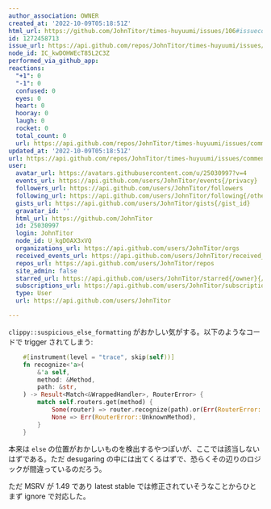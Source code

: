 ```yaml
---
author_association: OWNER
created_at: '2022-10-09T05:18:51Z'
html_url: https://github.com/JohnTitor/times-huyuumi/issues/106#issuecomment-1272458713
id: 1272458713
issue_url: https://api.github.com/repos/JohnTitor/times-huyuumi/issues/106
node_id: IC_kwDOHWEcT85L2C3Z
performed_via_github_app: 
reactions:
  "+1": 0
  "-1": 0
  confused: 0
  eyes: 0
  heart: 0
  hooray: 0
  laugh: 0
  rocket: 0
  total_count: 0
  url: https://api.github.com/repos/JohnTitor/times-huyuumi/issues/comments/1272458713/reactions
updated_at: '2022-10-09T05:18:51Z'
url: https://api.github.com/repos/JohnTitor/times-huyuumi/issues/comments/1272458713
user:
  avatar_url: https://avatars.githubusercontent.com/u/25030997?v=4
  events_url: https://api.github.com/users/JohnTitor/events{/privacy}
  followers_url: https://api.github.com/users/JohnTitor/followers
  following_url: https://api.github.com/users/JohnTitor/following{/other_user}
  gists_url: https://api.github.com/users/JohnTitor/gists{/gist_id}
  gravatar_id: ''
  html_url: https://github.com/JohnTitor
  id: 25030997
  login: JohnTitor
  node_id: U_kgDOAX3xVQ
  organizations_url: https://api.github.com/users/JohnTitor/orgs
  received_events_url: https://api.github.com/users/JohnTitor/received_events
  repos_url: https://api.github.com/users/JohnTitor/repos
  site_admin: false
  starred_url: https://api.github.com/users/JohnTitor/starred{/owner}{/repo}
  subscriptions_url: https://api.github.com/users/JohnTitor/subscriptions
  type: User
  url: https://api.github.com/users/JohnTitor

---
```

`clippy::suspicious_else_formatting` がおかしい気がする。以下のようなコードで trigger されてしまう:

```rs
    #[instrument(level = "trace", skip(self))]
    fn recognize<'a>(
        &'a self,
        method: &Method,
        path: &str,
    ) -> Result<Match<&WrappedHandler>, RouterError> {
        match self.routers.get(method) {
            Some(router) => router.recognize(path).or(Err(RouterError::PathNotFound)),
            None => Err(RouterError::UnknownMethod),
        }
    }
```

本来は `else` の位置がおかしいものを検出するやつぽいが、ここでは該当しないはずである。ただ desugaring の中には出てくるはずで、恐らくその辺りのロジックが間違っているのだろう。

ただ MSRV が 1.49 であり latest stable では修正されていそうなことからひとまず ignore で対応した。
